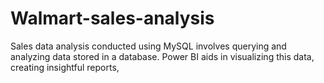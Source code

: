 # Walmart-sales-analysis
 Sales data analysis conducted using MySQL involves querying and analyzing data stored in a database. Power BI aids in visualizing this data, creating insightful reports, 
